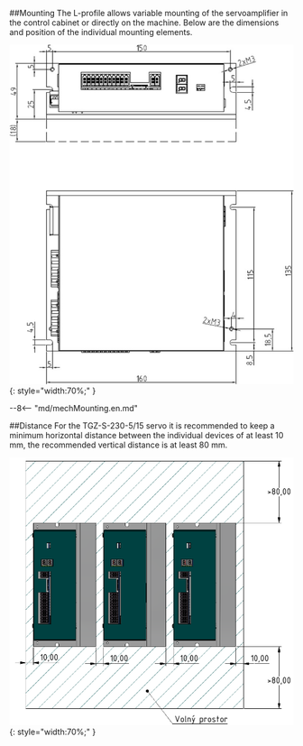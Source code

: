 ##Mounting
The L-profile allows variable mounting of the servoamplifier in the control cabinet or directly on the machine.
Below are the dimensions and position of the individual mounting elements.

![TGZ-S-230-5/15 Mounting Front](../img/mounting1.png){: style="width:70%;" }

--8<-- "md/mechMounting.en.md"

##Distance
For the TGZ-S-230-5/15 servo it is recommended to keep a minimum horizontal distance between the individual devices of at least 10 mm, the recommended vertical distance is at least 80 mm.

![TGZ-D-320 Distance](../../../../source/img/placement2.png){: style="width:70%;" }
